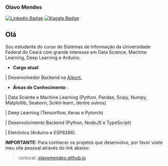 ### Olavo Mendes
[![Linkedin Badge](https://img.shields.io/badge/-LinkedIn-blue?style=flat-square&logo=Linkedin&logoColor=white&link=https://www.linkedin.com/in/olavo-mendes/)](https://www.linkedin.com/in/olavo-mendes/)
[![Kaggle Badge](https://img.shields.io/badge/-Kaggle-black?style=flat-square&logo=Kaggle&logoColor=white&link=https://www.kaggle.com/olavomendes)](https://www.kaggle.com/olavomendes)

## Olá
Sou estudante do curso de Sistemas de Informação da Universidade Federal do Ceará com grande interesse em Data Science, Machine Learning, Deep Learning e Arduino.

- <b>Cargo atual</b>:

| Desenvolvedor Backend na [Aikont.](https://www.facebook.com/Aikont-Gest%C3%A3o-Cont%C3%A1bil-e-Financeira-257445300973383/)

- <b>Áreas de Conhecimento </b>: 

| Data Sciente e Machine Learning (Python, Pandas, Scipy, Numpy, Matplotlib, Seaborn, Scikit-learn, dentre outros) 

| Deep Learning (Tensorflow, Keras e Pytorch) 

| Desenvolvimento Backend (Python, NodeJS e TypeScript) 

| Eletrônica (Arduino e ESP8266).

**IMPORTANTE:** Para conhecer os projetos que desenvolvo, por favor visite meu site pessoal através do link abaixo:
>:octocat: [olavomendes.github.io](https://olavomendes.github.io/) 

